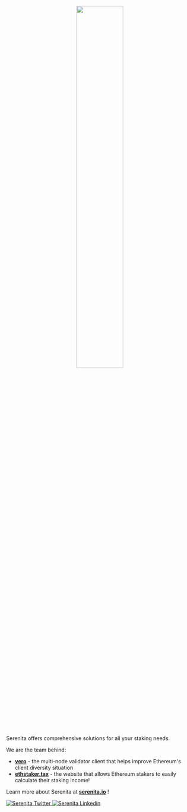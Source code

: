 <p align="center">
<img src="https://serenita.io/assets/logo-f400a2be.svg" width="50%"/>
</p>

Serenita offers comprehensive solutions for all your staking needs.

We are the team behind:

- **[vero](https://github.com/serenita-org/vero)** - the multi-node validator client that helps improve Ethereum's client diversity situation
- **[ethstaker.tax](https://ethstaker.tax)** - the website that allows Ethereum stakers to easily calculate their staking income!

Learn more about Serenita at **[serenita.io](https://serenita.io)** !

<a href="https://twitter.com/SerenitaIO">
    <img alt="Serenita Twitter" src="https://img.shields.io/badge/Twitter-1DA1F2?style=flat-square&logo=twitter&logoColor=white">
</a>
<a href="https://www.linkedin.com/company/serenita-io">
    <img alt="Serenita Linkedin" src="https://img.shields.io/badge/LinkedIn-0077B5?style=flat-square&logo=linkedin&logoColor=white">
</a>
